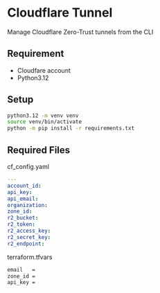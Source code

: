 # Cloudflare Tunnel
Manage Cloudflare Zero-Trust tunnels from the CLI
## Requirement
- Cloudfare account
- Python3.12

## Setup
```bash
python3.12 -m venv venv
source venv/bin/activate
python -m pip install -r requirements.txt
```

## Required Files
cf_config.yaml
```yaml
---
account_id:
api_key:
api_email:
organization:
zone_id:
r2_bucket:
r2_token:
r2_access_key:
r2_secret_key:
r2_endpoint:
```

terraform.tfvars
```bash
email   = 
zone_id = 
api_key =
```
